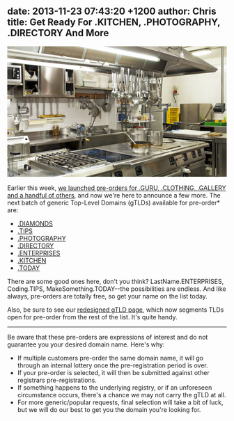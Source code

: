 date: 2013-11-23 07:43:20 +1200
author: Chris
title: Get Ready For .KITCHEN, .PHOTOGRAPHY, .DIRECTORY And More
----

![bigstock-Kitchen-restaurant-31552076.jpg](/media/2013-11-23-bigstock-Kitchen-restaurant-31552076.jpg)

<!-- excerpt -->

Earlier this week, [we launched pre-orders for .GURU, .CLOTHING, .GALLERY and a handful of others](https://iwantmyname.com/blog/2013/11/pre-orders-now-open-for-guru-clothing-gallery-graphics-and-more.html), and now we're here to announce a few more. The next batch of generic Top-Level Domains (gTLDs) available for pre-order* are:

<!-- /excerpt -->

+ [.DIAMONDS](https://iwantmyname.com/domains/dot-diamonds)
+ [.TIPS](https://iwantmyname.com/domains/dot-tips)
+ [.PHOTOGRAPHY](https://iwantmyname.com/domains/dot-photography)
+ [.DIRECTORY](https://iwantmyname.com/domains/dot-directory)
+ [.ENTERPRISES](https://iwantmyname.com/domains/dot-enterprises)
+ [.KITCHEN](https://iwantmyname.com/domains/dot-kitchen)
+ [.TODAY](https://iwantmyname.com/domains/dot-today)

There are some good ones here, don't you think? LastName.ENTERPRISES, Coding.TIPS, MakeSomething.TODAY--the possibilities are endless. And like always, pre-orders are totally free, so get your name on the list today.

Also, be sure to see our [redesigned gTLD page](https://iwantmyname.com/domains/new-gtld-domain-extensions), which now segments TLDs open for pre-order from the rest of the list. It's quite handy.

***

Be aware that these pre-orders are expressions of interest and do not guarantee you your desired domain name. Here's why:

* If multiple customers pre-order the same domain name, it will go through an internal lottery once the pre-registration period is over.
* If your pre-order is selected, it will then be submitted against other registrars pre-registrations.
* If something happens to the underlying registry, or if an unforeseen circumstance occurs, there's a chance we may not carry the gTLD at all. 
* For more generic/popular requests, final selection will take a bit of luck, but we will do our best to get you the domain you're looking for.
